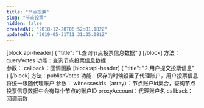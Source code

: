 ```yaml
---
title: "节点投票"
slug: "节点投票"
hidden: false
createdAt: "2018-12-20T06:52:01.182Z"
updatedAt: "2019-05-31T11:31:35.081Z"
---
```

[block:api-header]
{
  "title": "1.查询节点投票信息数据"
}
[/block]
方法：queryVotes
功能：查询节点投票信息数据	
参数：
callback：回调函数
[block:api-header]
{
  "title": "2.用户提交投票信息"
}
[/block]
方法：publishVotes
功能：保存的时候设置了代理账户，用户投票信息将统一跟随代理账户	
参数：
witnessesIds（array）：节点账户id集合，查询节点投票信息数据中会有每个节点的账户ID
proxyAccount：代理账户名
callback：回调函数